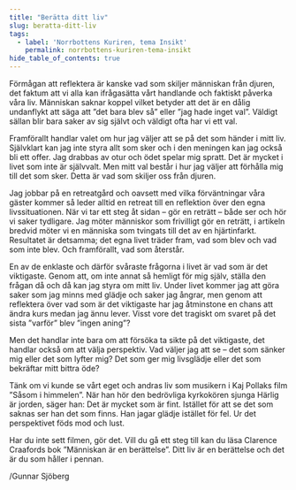 ```yaml
---
title: "Berätta ditt liv"
slug: beratta-ditt-liv
tags:
  - label: 'Norrbottens Kuriren, tema Insikt'
    permalink: norrbottens-kuriren-tema-insikt
hide_table_of_contents: true
---
```

Förmågan att reflektera är kanske vad som skiljer människan från djuren, det faktum att vi alla kan ifrågasätta vårt handlande och faktiskt påverka våra liv. Människan saknar koppel vilket betyder att det är en dålig undanflykt att säga att ”det bara blev så” eller ”jag hade inget val”. Väldigt sällan blir bara saker av sig självt och väldigt ofta har vi ett val.

<!--truncate-->

Framförallt handlar valet om hur jag väljer att se på det som händer i mitt liv. Självklart kan jag inte styra allt som sker och i den meningen kan jag också bli ett offer. Jag drabbas av otur och ödet spelar mig spratt. Det är mycket i livet som inte är självvalt. Men mitt val består i hur jag väljer att förhålla mig till det som sker. Detta är vad som skiljer oss från djuren.

Jag jobbar på en retreatgård och oavsett med vilka förväntningar våra gäster kommer så leder alltid en retreat till en reflektion över den egna livssituationen. När vi tar ett steg åt sidan – gör en reträtt – både ser och hör vi saker tydligare. Jag möter människor som frivilligt gör en reträtt, i artikeln bredvid möter vi en människa som tvingats till det av en hjärtinfarkt. Resultatet är detsamma; det egna livet träder fram, vad som blev och vad som inte blev. Och framförallt, vad som återstår.

En av de enklaste och därför svåraste frågorna i livet är vad som är det viktigaste. Genom att, om inte annat så hemligt för mig själv, ställa den frågan då och då kan jag styra om mitt liv. Under livet kommer jag att göra saker som jag minns med glädje och saker jag ångrar, men genom att reflektera över vad som är det viktigaste har jag åtminstone en chans att ändra kurs medan jag ännu lever. Visst vore det tragiskt om svaret på det sista ”varför” blev ”ingen aning”?

Men det handlar inte bara om att försöka ta sikte på det viktigaste, det handlar också om att välja perspektiv. Vad väljer jag att se – det som sänker mig eller det som lyfter mig? Det som ger mig livsglädje eller det som bekräftar mitt bittra öde?

Tänk om vi kunde se vårt eget och andras liv som musikern i Kaj Pollaks film ”Såsom i himmelen”. När han hör den bedrövliga kyrkokören sjunga Härlig är jorden, säger han: Det är mycket som är fint. Istället för att se det som saknas ser han det som finns. Han jagar glädje istället för fel. Ur det perspektivet föds mod och lust.

Har du inte sett filmen, gör det. Vill du gå ett steg till kan du läsa Clarence Craafords bok ”Människan är en berättelse”. Ditt liv är en berättelse och det är du som håller i pennan. 

/Gunnar Sjöberg
